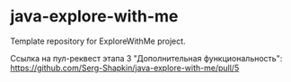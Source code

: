 # java-explore-with-me
Template repository for ExploreWithMe project.

Ссылка на пул-реквест этапа 3 "Дополнительная функциональность": https://github.com/Serg-Shapkin/java-explore-with-me/pull/5

